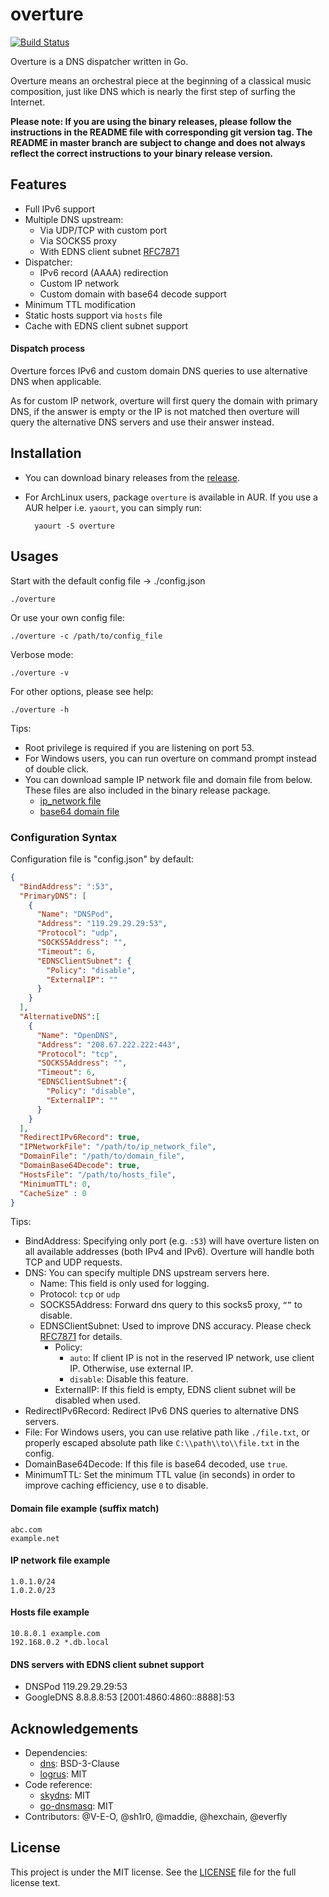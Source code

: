 # overture
[![Build Status](https://travis-ci.org/shawn1m/overture.svg)](https://travis-ci.org/shawn1m/overture)

Overture is a DNS dispatcher written in Go.

Overture means an orchestral piece at the beginning of a classical music composition, just like DNS which is nearly the
first step of surfing the Internet.

**Please note: If you are using the binary releases, please follow the instructions in the README file with
corresponding git version tag. The README in master branch are subject to change and does not always reflect the correct
 instructions to your binary release version.**

## Features

+ Full IPv6 support
+ Multiple DNS upstream:
    + Via UDP/TCP with custom port
    + Via SOCKS5 proxy
    + With EDNS client subnet [RFC7871](https://tools.ietf.org/html/rfc7871)
+ Dispatcher:
    + IPv6 record (AAAA) redirection
    + Custom IP network
    + Custom domain with base64 decode support
+ Minimum TTL modification
+ Static hosts support via `hosts` file
+ Cache with EDNS client subnet support

#### Dispatch process

Overture forces IPv6 and custom domain DNS queries to use alternative DNS when applicable.

As for custom IP network, overture will first query the domain with primary DNS, if the answer is empty or the IP
is not matched then overture will query the alternative DNS servers and use their answer instead.

## Installation

+ You can download binary releases from the [release](https://github.com/shawn1m/overture/releases).
+ For ArchLinux users, package `overture` is available in AUR. If you use a AUR helper i.e. `yaourt`, you can simply run:

        yaourt -S overture

## Usages

Start with the default config file -> ./config.json

    ./overture

Or use your own config file:

    ./overture -c /path/to/config_file

Verbose mode:

    ./overture -v

For other options, please see help:

    ./overture -h

Tips:

+ Root privilege is required if you are listening on port 53.
+ For Windows users, you can run overture on command prompt instead of double click.
+ You can download sample IP network file and domain file from below.
  These files are also included in the binary release package.
  + [ip_network file ](https://github.com/17mon/china_ip_list/raw/master/china_ip_list.txt)
  + [base64 domain file](https://github.com/gfwlist/gfwlist/raw/master/gfwlist.txt)

###  Configuration Syntax

Configuration file is "config.json" by default:

```json
{
  "BindAddress": ":53",
  "PrimaryDNS": [
    {
      "Name": "DNSPod",
      "Address": "119.29.29.29:53",
      "Protocol": "udp",
      "SOCKS5Address": "",
      "Timeout": 6,
      "EDNSClientSubnet": {
        "Policy": "disable",
        "ExternalIP": ""
      }
    }
  ],
  "AlternativeDNS":[
    {
      "Name": "OpenDNS",
      "Address": "208.67.222.222:443",
      "Protocol": "tcp",
      "SOCKS5Address": "",
      "Timeout": 6,
      "EDNSClientSubnet":{
        "Policy": "disable",
        "ExternalIP": ""
      }
    }
  ],
  "RedirectIPv6Record": true,
  "IPNetworkFile": "/path/to/ip_network_file",
  "DomainFile": "/path/to/domain_file",
  "DomainBase64Decode": true,
  "HostsFile": "/path/to/hosts_file",
  "MinimumTTL": 0,
  "CacheSize" : 0
}
```

Tips:

+ BindAddress: Specifying only port (e.g. `:53`) will have overture listen on all available addresses (both IPv4 and
IPv6). Overture will handle both TCP and UDP requests.
+ DNS: You can specify multiple DNS upstream servers here.
    + Name: This field is only used for logging.
    + Protocol: `tcp` or `udp`
    + SOCKS5Address: Forward dns query to this socks5 proxy, `“”` to disable.
    + EDNSClientSubnet: Used to improve DNS accuracy. Please check [RFC7871](https://tools.ietf.org/html/rfc7871) for
    details.
        + Policy:
            + `auto`: If client IP is not in the reserved IP network, use client IP. Otherwise, use external IP.
            + `disable`: Disable this feature.
        + ExternalIP: If this field is empty, EDNS client subnet will be disabled when used.
+ RedirectIPv6Record: Redirect IPv6 DNS queries to alternative DNS servers.
+ File: For Windows users, you can use relative path like `./file.txt`, or properly escaped absolute path like
  `C:\\path\\to\\file.txt` in the config.
+ DomainBase64Decode: If this file is base64 decoded, use `true`.
+ MinimumTTL: Set the minimum TTL value (in seconds) in order to improve caching efficiency, use `0` to disable.

#### Domain file example (suffix match)

    abc.com
    example.net

#### IP network file example

    1.0.1.0/24
    1.0.2.0/23

#### Hosts file example

    10.8.0.1 example.com
    192.168.0.2 *.db.local

#### DNS servers with EDNS client subnet support

+ DNSPod 119.29.29.29:53
+ GoogleDNS 8.8.8.8:53 \[2001:4860:4860::8888\]:53

## Acknowledgements

+ Dependencies:
    + [dns](https://github.com/miekg/dns): BSD-3-Clause
    + [logrus](https://github.com/Sirupsen/logrus): MIT
+ Code reference:
    + [skydns](https://github.com/skynetservices/skydns): MIT
    + [go-dnsmasq](https://github.com/janeczku/go-dnsmasq):  MIT
+ Contributors: @V-E-O, @sh1r0, @maddie, @hexchain, @everfly

## License

This project is under the MIT license. See the [LICENSE](LICENSE) file for the full license text.
